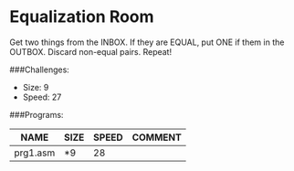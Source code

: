 # Equalization Room

Get two things from the INBOX. If they are EQUAL, put ONE if them in the OUTBOX. Discard non-equal pairs. 
Repeat!

###Challenges:
- Size:  9
- Speed: 27

###Programs:

|NAME|SIZE|SPEED|COMMENT|
| --- | --- | --- | --- |
|prg1.asm| *9|28|

